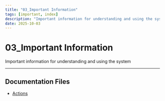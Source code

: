 ```yaml
---
title: "03_Important Information"
tags: [important, index]
description: "Important information for understanding and using the system"
date: 2025-10-03
---
```


# 03_Important Information

Important information for understanding and using the system

---

## Documentation Files

- [Actions](important/actions)
